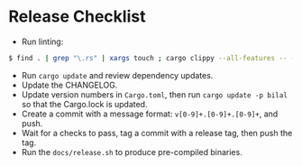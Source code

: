 # Release Checklist

- Run linting:

``` bash
$ find . | grep "\.rs" | xargs touch ; cargo clippy --all-features -- --deny warnings --deny clippy::pedantic --deny clippy::nursery
```

- Run `cargo update` and review dependency updates.
- Update the CHANGELOG.
- Update version numbers in `Cargo.toml`, then run `cargo update -p bilal` so that the Cargo.lock is updated.
- Create a commit with a message format: `v[0-9]+.[0-9]+.[0-9]+`, and push.
- Wait for a checks to pass, tag a commit with a release tag, then push the tag. 
- Run the `docs/release.sh` to produce pre-compiled binaries.
